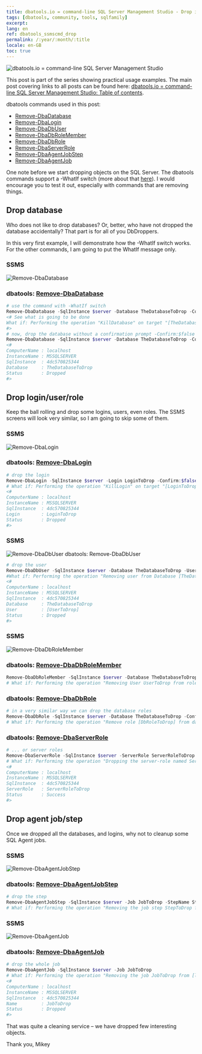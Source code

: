 ```yaml
---
title: dbatools.io = command-line SQL Server Management Studio - Drop it
tags: [dbatools, community, tools, sqlfamily]
excerpt: 
lang: en
ref: dbatools_ssmscmd_drop
permalink: /:year/:month/:title
locale: en-GB
toc: true
---
```

![dbatools.io = command-line SQL Server Management Studio](dbatools_ssmscmd.png)

This post is part of the series showing practical usage examples. The main post covering links to all posts can be found here: [dbatools.io = command-line SQL Server Management Studio: Table of contents](https://www.bronowski.it/blog/2020/06/dbatools-io-command-line-sql-server-management-studio-table-of-contents/).

dbatools commands used in this post:

* [Remove-DbaDatabase](https://www.bronowski.it/blog/2020/07/dbatools-io-command-line-sql-server-management-studio-drop-it/#Remove-DbaDatabase)
* [Remove-DbaLogin](https://www.bronowski.it/blog/2020/07/dbatools-io-command-line-sql-server-management-studio-drop-it/#Remove-DbaLogin)
* [Remove-DbaDbUser](https://www.bronowski.it/blog/2020/07/dbatools-io-command-line-sql-server-management-studio-drop-it/#Remove-DbaLogin)
* [Remove-DbaDbRoleMember](https://www.bronowski.it/blog/2020/07/dbatools-io-command-line-sql-server-management-studio-drop-it/#Remove-DbaLogin)
* [Remove-DbaDbRole](https://www.bronowski.it/blog/2020/07/dbatools-io-command-line-sql-server-management-studio-drop-it/#Remove-DbaLogin)
* [Remove-DbaServerRole](https://www.bronowski.it/blog/2020/07/dbatools-io-command-line-sql-server-management-studio-drop-it/#Remove-DbaLogin)
* [Remove-DbaAgentJobStep](https://www.bronowski.it/blog/2020/07/dbatools-io-command-line-sql-server-management-studio-drop-it/#Remove-DbaAgentJob)
* [Remove-DbaAgentJob](https://www.bronowski.it/blog/2020/07/dbatools-io-command-line-sql-server-management-studio-drop-it/#Remove-DbaAgentJob)

One note before we start dropping objects on the SQL Server. The dbatools commands support a -WhatIf switch (more about that [here](https://docs.microsoft.com/en-us/exchange/whatif-confirm-and-validateonly-switches-exchange-2013-help)). I would encourage you to test it out, especially with commands that are removing things.

## Drop database
Who does not like to drop databases? Or, better, who have not dropped the database accidentally? That part is for all of you DbDroppers.

In this very first example, I will demonstrate how the -WhatIf switch works. For the other commands, I am going to put the WhatIf message only.

### SSMS
![Remove-DbaDatabase](dbatools_ssmscmd_0401_db.png)

### dbatools: [Remove-DbaDatabase](https://docs.dbatools.io/#Remove-DbaDatabase)
```powershell
# use the command with -WhatIf switch
Remove-DbaDatabase -SqlInstance $server -Database TheDatabaseToDrop -Confirm:$false -WhatIf
<# See what is going to be done
What if: Performing the operation "KillDatabase" on target "[TheDatabaseToDrop] on [localhost,1433]".
#>
# now, drop the database without a confirmation prompt -Confirm:$false
Remove-DbaDatabase -SqlInstance $server -Database TheDatabaseToDrop -Confirm:$false
<#
ComputerName : localhost
InstanceName : MSSQLSERVER
SqlInstance  : 4dc570825344
Database     : TheDatabaseToDrop
Status       : Dropped
#>
```
## Drop login/user/role
Keep the ball rolling and drop some logins, users, even roles. The SSMS screens will look very similar, so I am going to skip some of them.

### SSMS
![Remove-DbaLogin](dbatools_ssmscmd_0402_login.png)
### dbatools: [Remove-DbaLogin](https://docs.dbatools.io/#Remove-DbaLogin)
```powershell
# drop the login
Remove-DbaLogin -SqlInstance $server -Login LoginToDrop -Confirm:$false 
# What if: Performing the operation "KillLogin" on target "[LoginToDrop] on [localhost,1433]".
<#
ComputerName : localhost
InstanceName : MSSQLSERVER
SqlInstance  : 4dc570825344
Login        : LoginToDrop
Status       : Dropped
#>
```

### SSMS
![Remove-DbaDbUser](dbatools_ssmscmd_0403_dbuser.png)
dbatools: Remove-DbaDbUser
```powershell
# drop the user
Remove-DbaDbUser -SqlInstance $server -Database TheDatabaseToDrop -User UserToDrop
#What if: Performing the operation "Removing user from Database [TheDatabaseToDrop]" on target "[UserToDrop]".
<#
ComputerName : localhost
InstanceName : MSSQLSERVER
SqlInstance  : 4dc570825344
Database     : TheDatabaseToDrop
User         : [UserToDrop]
Status       : Dropped
#>
```
### SSMS
![Remove-DbaDbRoleMember](dbatools_ssmscmd_0404_dbrolemember.png)
### dbatools: [Remove-DbaDbRoleMember](https://docs.dbatools.io/#Remove-DbaDbRoleMember)
```powershell
Remove-DbaDbRoleMember -SqlInstance $server -Database TheDatabaseToDrop -User UserToDrop -Role db_owner
# What if: Performing the operation "Removing User UserToDrop from role: [db_owner] in database [TheDatabaseToDrop]" on target "[localhost,1433]".
```
### dbatools: [Remove-DbaDbRole](https://docs.dbatools.io/#Remove-DbaDbRole)
```powershell
# in a very similar way we can drop the database roles
Remove-DbaDbRole -SqlInstance $server -Database TheDatabaseToDrop -Confirm:$false
# What if: Performing the operation "Remove role [DbRoleToDrop] from database [TheDatabaseToDrop]" on target "[localhost,1433]".
```
### dbatools: [Remove-DbaServerRole](https://docs.dbatools.io/#Remove-DbaServerRole)
```powershell
# ... or server roles
Remove-DbaServerRole -SqlInstance $server -ServerRole ServerRoleToDrop -Confirm:$false
# What if: Performing the operation "Dropping the server-role named ServerRoleToDrop on " on target "".
<#
ComputerName : localhost
InstanceName : MSSQLSERVER
SqlInstance  : 4dc570825344
ServerRole   : ServerRoleToDrop
Status       : Success
#>
```
## Drop agent job/step
Once we dropped all the databases, and logins, why not to cleanup some SQL Agent jobs.

### SSMS
![Remove-DbaAgentJobStep](dbatools_ssmscmd_0405_jobstep.png)
### dbatools: [Remove-DbaAgentJobStep](https://docs.dbatools.io/#Remove-DbaAgentJobStep)
```powershell
# drop the step
Remove-DbaAgentJobStep -SqlInstance $server -Job JobToDrop -StepName StepToDrop
# What if: Performing the operation "Removing the job step StepToDrop for job JobToDrop" on target "localhost,1433".
```
### SSMS
![Remove-DbaAgentJob](dbatools_ssmscmd_0406_job.png)
### dbatools: [Remove-DbaAgentJob]()
```powershell
# drop the whole job
Remove-DbaAgentJob -SqlInstance $server -Job JobToDrop
# What if: Performing the operation "Removing the job JobToDrop from [localhost,1433]" on target "localhost,1433".
<#
ComputerName : localhost
InstanceName : MSSQLSERVER
SqlInstance  : 4dc570825344
Name         : JobToDrop
Status       : Dropped
#>
```
That was quite a cleaning service – we have dropped few interesting objects.

Thank you,
Mikey
